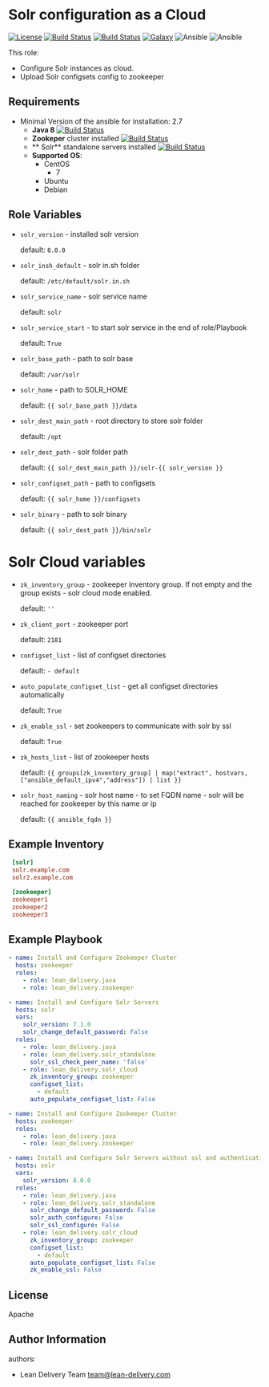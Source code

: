Solr configuration as a Cloud
=========
[![License](https://img.shields.io/badge/license-Apache-green.svg?style=flat)](https://raw.githubusercontent.com/lean-delivery/ansible-role-solr_cloud/master/LICENSE)
[![Build Status](https://travis-ci.org/lean-delivery/ansible-role-solr_cloud.svg?branch=master)](https://travis-ci.org/lean-delivery/ansible-role-solr_cloud)
[![Build Status](https://gitlab.com/lean-delivery/ansible-role-solr_cloud/badges/master/build.svg)](https://gitlab.com/lean-delivery/ansible-role-solr_cloud/pipelines)
[![Galaxy](https://img.shields.io/badge/galaxy-lean__delivery.solr__cloud-blue.svg)](https://galaxy.ansible.com/lean_delivery/solr_cloud)
![Ansible](https://img.shields.io/ansible/role/d/role_id.svg)
![Ansible](https://img.shields.io/badge/dynamic/json.svg?label=min_ansible_version&url=https%3A%2F%2Fgalaxy.ansible.com%2Fapi%2Fv1%2Froles%2Frole_id%2F&query=$.min_ansible_version)

This role:
  - Configure Solr instances as cloud.
  - Upload Solr configsets config to zookeeper


Requirements
------------
- Minimal Version of the ansible for installation: 2.7
  - **Java 8** [![Build Status](https://travis-ci.org/lean-delivery/ansible-role-java.svg?branch=master)](https://travis-ci.org/lean-delivery/ansible-role-java)
  - **Zookeper** cluster installed [![Build Status](https://travis-ci.org/lean-delivery/ansible-role-zookeeper.svg?branch=master)](https://travis-ci.org/lean-delivery/ansible-role-zookeeper)
  - ** Solr** standalone servers installed [![Build Status](https://travis-ci.org/lean-delivery/ansible-role-solr-standalone.svg?branch=master)](https://travis-ci.org/lean-delivery/ansible-role-solr-standalone)
  - **Supported OS**:
    - CentOS
      - 7
    - Ubuntu
    - Debian

Role Variables
--------------
 - `solr_version` - installed solr version

    default: `8.0.0`

 - `solr_insh_default` - solr in.sh folder

    default: `/etc/default/solr.in.sh`

 - `solr_service_name` - solr service name

    default: `solr`
  
  - `solr_service_start` - to start solr service in the end of role/Playbook

    default: `True`

 - `solr_base_path` - path to solr base

    default: `/var/solr`

 - `solr_home` - path to SOLR_HOME

    default: `{{ solr_base_path }}/data`

 - `solr_dest_main_path` - root directory to store solr folder

    default: `/opt`

 - `solr_dest_path` - solr folder path

    default: `{{ solr_dest_main_path }}/solr-{{ solr_version }}`

 - `solr_configset_path` - path to configsets

    default: `{{ solr_home }}/configsets`

 - `solr_binary` - path to solr binary

    default: `{{ solr_dest_path }}/bin/solr`

 # Solr Cloud variables
   - `zk_inventory_group` - zookeeper inventory group. If not empty and the group exists - solr cloud mode enabled.

     default: `''`

   - `zk_client_port` - zookeeper port

     default: `2181`

   - `configset_list` - list of configset directories

     default: `- default`
   - `auto_populate_configset_list` - get all configset directories automatically

     default: `True`

   - `zk_enable_ssl` - set zookeepers to communicate with solr by ssl

      default: `True`

   - `zk_hosts_list` - list of zookeeper hosts

      default: `{{ groups[zk_inventory_group] | map("extract", hostvars, ["ansible_default_ipv4","address"]) | list }}`

   - `solr_host_naming` - solr host name - to set FQDN name - solr will be reached for zookeeper by this name or ip

      default: `{{ ansible_fqdn }}`

Example Inventory
----------------
```ini
 [solr]
 solr.example.com
 solr2.example.com

 [zookeeper]
 zookeeper1
 zookeeper2
 zookeeper3
 ```

Example Playbook
----------------

```yml
- name: Install and Configure Zookeeper Cluster
  hosts: zookeeper
  roles:
    - role: lean_delivery.java
    - role: lean_delivery.zookeeper

- name: Install and Configure Solr Servers
  hosts: solr
  vars:
    solr_version: 7.1.0
    solr_change_default_password: False
  roles:
    - role: lean_delivery.java
    - role: lean_delivery.solr_standalone
      solr_ssl_check_peer_name: 'false'
    - role: lean_delivery.solr_cloud
      zk_inventory_group: zookeeper
      configset_list:
        - default
      auto_populate_configset_list: False
```

```yml
- name: Install and Configure Zookeeper Cluster
  hosts: zookeeper
  roles:
    - role: lean_delivery.java
    - role: lean_delivery.zookeeper

- name: Install and Configure Solr Servers without ssl and authentication
  hosts: solr
  vars:
    solr_version: 8.0.0
  roles:
    - role: lean_delivery.java
    - role: lean_delivery.solr_standalone
      solr_change_default_password: False
      solr_auth_configure: False
      solr_ssl_configure: False
    - role: lean_delivery.solr_cloud
      zk_inventory_group: zookeeper
      configset_list:
        - default
      auto_populate_configset_list: False
      zk_enable_ssl: False
```

License
-------

Apache

Author Information
------------------

authors:
  - Lean Delivery Team <team@lean-delivery.com>
